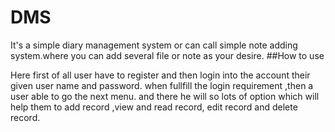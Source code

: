 # DMS
It's a simple diary management system or can call simple note adding system.where you can add several file or note  as your desire.
##How to use

Here first of all user have to register and then login into the account their given user name and password.
when  fullfill the login requirement ,then a user able to go the next menu.
and there he will so lots of option which will help them to add record ,view and read record, edit record and delete record.

